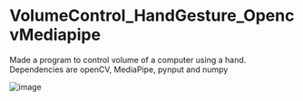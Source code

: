 # VolumeControl_HandGesture_OpencvMediapipe
Made a program to control volume of a computer using a hand. Dependencies are openCV, MediaPipe, pynput and numpy

![image](https://github.com/saidijongo/VolumeControl_HandGesture_OpencvMediapipe/assets/31678025/637cd40b-512a-4d83-b397-50ff75c2303c)
